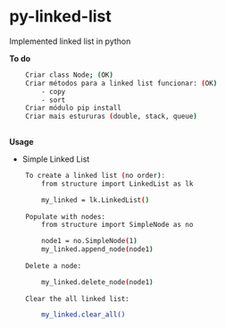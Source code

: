 # py-linked-list
Implemented linked list in python

**To do**
```sh
    Criar class Node; (OK)
    Criar métodos para a linked list funcionar: (OK)
        - copy
        - sort
    Criar módulo pip install
    Criar mais estururas (double, stack, queue)
    
```

**Usage**
- Simple Linked List

```sh
    To create a linked list (no order):
        from structure import LinkedList as lk

        my_linked = lk.LinkedList()
    
    Populate with nodes:
        from structure import SimpleNode as no

        node1 = no.SimpleNode(1)
        my_linked.append_node(node1)
    
    Delete a node:

        my_linked.delete_node(node1)
    
    Clear the all linked list:

        my_linked.clear_all()
    
```
